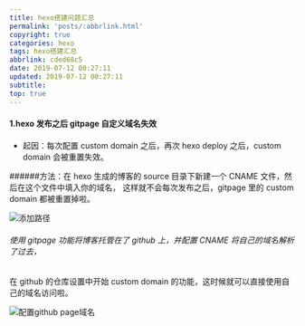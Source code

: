 ```yaml
---
title: hexo搭建问题汇总
permalink: 'posts/:abbrlink.html'
copyright: true
categories: hexo
tags: hexo搭建汇总
abbrlink: cded68c5
date: 2019-07-12 00:27:11
updated: 2019-07-12 00:27:11
subtitle:	
top: true
---
```

#### 1.hexo 发布之后 gitpage 自定义域名失效
- 起因：每次配置 custom domain 之后，再次 hexo deploy 之后，custom domain 会被重置失效。
<!--more-->
######方法：在 hexo 生成的博客的 source 目录下新建一个 CNAME 文件，然后在这个文件中填入你的域名，
这样就不会每次发布之后，gitpage 里的 custom domain 都被重置掉啦。

![添加路径](https://upload-images.jianshu.io/upload_images/3098875-db6877df60ef748e.png?imageMogr2/auto-orient/strip%7CimageView2/2/w/1240)

###### 使用 gitpage 功能将博客托管在了 github 上，并配置 CNAME 将自己的域名解析了过去，
在 github 的仓库设置中开始 custom domain 的功能，这时候就可以直接使用自己的域名访问啦。

![配置github page域名](https://upload-images.jianshu.io/upload_images/3098875-c40da031137a0c4f.png?imageMogr2/auto-orient/strip%7CimageView2/2/w/1240)


